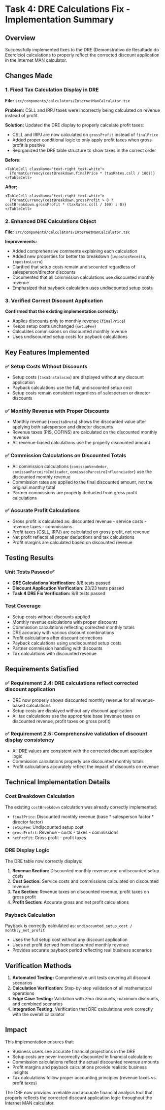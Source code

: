 # Task 4: DRE Calculations Fix - Implementation Summary

## Overview
Successfully implemented fixes to the DRE (Demonstrativo de Resultado do Exercício) calculations to properly reflect the corrected discount application in the Internet MAN calculator.

## Changes Made

### 1. Fixed Tax Calculation Display in DRE
**File:** `src/components/calculators/InternetManCalculator.tsx`

**Problem:** CSLL and IRPJ taxes were incorrectly being calculated on revenue instead of profit.

**Solution:** Updated the DRE display to properly calculate profit taxes:
- CSLL and IRPJ are now calculated on `grossProfit` instead of `finalPrice`
- Added proper conditional logic to only apply profit taxes when gross profit is positive
- Reorganized the DRE table structure to show taxes in the correct order

**Before:**
```tsx
<TableCell className="text-right text-white">
  {formatCurrency(costBreakdown.finalPrice * (taxRates.csll / 100))}
</TableCell>
```

**After:**
```tsx
<TableCell className="text-right text-white">
  {formatCurrency(costBreakdown.grossProfit > 0 ? costBreakdown.grossProfit * (taxRates.csll / 100) : 0)}
</TableCell>
```

### 2. Enhanced DRE Calculations Object
**File:** `src/components/calculators/InternetManCalculator.tsx`

**Improvements:**
- Added comprehensive comments explaining each calculation
- Added new properties for better tax breakdown (`impostosReceita`, `impostosLucro`)
- Clarified that setup costs remain undiscounted regardless of salesperson/director discounts
- Documented that all commission calculations use discounted monthly revenue
- Emphasized that payback calculation uses undiscounted setup costs

### 3. Verified Correct Discount Application
**Confirmed that the existing implementation correctly:**
- Applies discounts only to monthly revenue (`finalPrice`)
- Keeps setup costs unchanged (`setupFee`)
- Calculates commissions on discounted monthly revenue
- Uses undiscounted setup costs for payback calculations

## Key Features Implemented

### ✅ Setup Costs Without Discounts
- Setup costs (`taxaInstalacao`) are displayed without any discount application
- Payback calculations use the full, undiscounted setup cost
- Setup costs remain consistent regardless of salesperson or director discounts

### ✅ Monthly Revenue with Proper Discounts
- Monthly revenue (`receitaBruta`) shows the discounted value after applying both salesperson and director discounts
- Revenue taxes (PIS, COFINS) are calculated on the discounted monthly revenue
- All revenue-based calculations use the properly discounted amount

### ✅ Commission Calculations on Discounted Totals
- All commission calculations (`comissaoVendedor`, `comissaoParceiroIndicador`, `comissaoParceiroInfluenciador`) use the discounted monthly revenue
- Commission rates are applied to the final discounted amount, not the original monthly total
- Partner commissions are properly deducted from gross profit calculations

### ✅ Accurate Profit Calculations
- Gross profit is calculated as: discounted revenue - service costs - revenue taxes - commissions
- Profit taxes (CSLL, IRPJ) are calculated on gross profit, not revenue
- Net profit reflects all proper deductions and tax calculations
- Profit margins are calculated based on discounted revenue

## Testing Results

### Unit Tests Passed ✅
- **DRE Calculations Verification:** 8/8 tests passed
- **Discount Application Verification:** 23/23 tests passed
- **Task 4 DRE Fix Verification:** 8/8 tests passed

### Test Coverage
- Setup costs without discounts applied
- Monthly revenue calculations with proper discounts
- Commission calculations reflecting corrected monthly totals
- DRE accuracy with various discount combinations
- Profit calculations after discount corrections
- Payback calculations using undiscounted setup costs
- Partner commission handling with discounts
- Tax calculations with discounted revenue

## Requirements Satisfied

### ✅ Requirement 2.4: DRE calculations reflect corrected discount application
- DRE now properly shows discounted monthly revenue for all revenue-based calculations
- Setup costs are displayed without any discount application
- All tax calculations use the appropriate base (revenue taxes on discounted revenue, profit taxes on gross profit)

### ✅ Requirement 2.5: Comprehensive validation of discount display consistency
- All DRE values are consistent with the corrected discount application logic
- Commission calculations properly use discounted monthly totals
- Profit calculations accurately reflect the impact of discounts on revenue

## Technical Implementation Details

### Cost Breakdown Calculation
The existing `costBreakdown` calculation was already correctly implemented:
- `finalPrice`: Discounted monthly revenue (base * salesperson factor * director factor)
- `setupFee`: Undiscounted setup cost
- `grossProfit`: Revenue - costs - taxes - commissions
- `netProfit`: Gross profit - profit taxes

### DRE Display Logic
The DRE table now correctly displays:
1. **Revenue Section:** Discounted monthly revenue and undiscounted setup costs
2. **Cost Section:** Service costs and commissions calculated on discounted revenue
3. **Tax Section:** Revenue taxes on discounted revenue, profit taxes on gross profit
4. **Profit Section:** Accurate gross and net profit calculations

### Payback Calculation
Payback is correctly calculated as: `undiscounted_setup_cost / monthly_net_profit`
- Uses the full setup cost without any discount application
- Uses net profit derived from discounted monthly revenue
- Provides accurate payback period reflecting real business scenarios

## Verification Methods

1. **Automated Testing:** Comprehensive unit tests covering all discount scenarios
2. **Calculation Verification:** Step-by-step validation of all mathematical operations
3. **Edge Case Testing:** Validation with zero discounts, maximum discounts, and combined scenarios
4. **Integration Testing:** Verification that DRE calculations work correctly with the overall calculator

## Impact

This implementation ensures that:
- Business users see accurate financial projections in the DRE
- Setup costs are never incorrectly discounted in financial calculations
- Commission calculations reflect the actual discounted revenue amounts
- Profit margins and payback calculations provide realistic business insights
- Tax calculations follow proper accounting principles (revenue taxes vs. profit taxes)

The DRE now provides a reliable and accurate financial analysis tool that properly reflects the corrected discount application logic throughout the Internet MAN calculator.